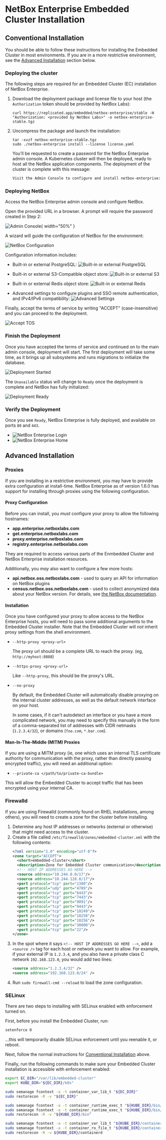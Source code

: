 # NetBox Enterprise Embedded Cluster Installation

## Conventional Installation

You should be able to follow these instructions for installing the Embedded Cluster in most environments.
If you are in a more restrictive environment, see the [Advanced Installation](#advanced-installation) section below.

### Deploying the cluster

The following steps are required for an Embedded Cluster (EC) installation of NetBox Enterprise.

1. Download the deployment package and license file to your host (the `Authorization` token should be provided by NetBox Labs):

   ```
   curl https://replicated.app/embedded/netbox-enterprise/stable -H "Authorization: <provided by NetBox Labs>" -o netbox-enterprise-stable.tgz
   ```
2. Uncompress the package and launch the installation:

   ```
   tar -xvzf netbox-enterprise-stable.tgz
   sudo ./netbox-enterprise install --license license.yaml
   ```

   You’ll be requested to create a password for the NetBox Enterprise admin console. A Kubernetes cluster will then be deployed, ready to host all the NetBox application components. The deployment of the cluster is complete with this message:

   ```{.bash .no-copy} 
   Visit the Admin Console to configure and install netbox-enterprise: http://my.netbox-enterprise.host:30000
   ```

### Deploying NetBox

Access the NetBox Enterprise admin console and configure NetBox.

Open the provided URL in a browser. A prompt will require the password created in Step 2:

![Admin Console](../images/netbox-enterprise/admin-console.png){ width="50%" }

A wizard will guide the configuration of NetBox for the environment:

![NetBox Configuration](../images/netbox-enterprise/configure-netbox-enterprise.png)

Configuration information includes:

- Built-in or external PostgreSQL:
  ![Built-in or external PostgreSQL](../images/netbox-enterprise/netbox-enterprise-postgres.png)

- Built-in or external S3-Compatible object store:
  ![Built-in or external S3](../images/netbox-enterprise/netbox-enterprise-s3.png)

- Built-in or external Redis object store:
  ![Built-in or external Redis](../images/netbox-enterprise/netbox-enterprise-redis.png)

- Advanced settings to configure plugins and SSO remote authentication, and IPv4/IPv6 compatibility:
  ![Advanced Settings](../images/netbox-enterprise/netbox-enterprise-advanced.png)

Finally, accept the terms of service by writing "ACCEPT" (case-insensitive) and you can proceed to the deployment.

![Accept TOS](../images/netbox-enterprise/netbox-enterprise-accept-tos.png)

### Finish the Deployment

Once you have accepted the terms of service and continued on to the main admin console, deployment will start.
The first deployment will take some time, as it brings up all subsystems and runs migrations to initialize the database.

![Deployment Started](../images/netbox-enterprise/netbox-enterprise-deploy.png)

The `Unavailable` status will change to `Ready` once the deployment is complete and NetBox has fully initialized:

![Deployment Ready](../images/netbox-enterprise/netbox-enterprise-ready.png)

### Verify the Deployment

Once you see `Ready`, NetBox Enterprise is fully deployed, and available on ports `80` and `443`.

- ![NetBox Enterprise Login](../images/netbox-enterprise/netbox-enterprise-login.png)
- ![NetBox Enterprise Home](../images/netbox-enterprise/netbox-enterprise-app-home.png)

## Advanced Installation

### Proxies

If you are installing in a restrictive environment, you may have to provide extra configuration at install-time.
NetBox Enterprise as of version 1.6.0 has support for installing through proxies using the following configuration.

#### Proxy Configuration

Before you can install, you _must_ configure your proxy to allow the following hostnames:

* **app.enterprise.netboxlabs.com**
* **get.enterprise.netboxlabs.com**
* **proxy.enterprise.netboxlabs.com**
* **registry.enterprise.netboxlabs.com**

They are required to access various parts of the Enmbedded Cluster and NetBox Enterprise installation resources.

Additionally, you _may_ also want to configure a few more hosts:

* **api.netbox.oss.netboxlabs.com** - used to query an API for information on NetBox plugins
* **census.netbox.oss.netboxlabs.com** - used to collect anonymized data about your NetBox version. For details, see [the NetBox documentation](https://netboxlabs.com/docs/netbox/en/stable/configuration/miscellaneous/#census_reporting_enabled).

#### Installation

Once you have configured your proxy to allow access to the NetBox Enterprise hosts, you will need to pass some additional arguments to the Embedded Cluster installer.
Note that the Embedded Cluster will _not_ inherit proxy settings from the shell environment.

* `--http-proxy <proxy-url>`
  
  The proxy url should be a complete URL to reach the proxy. (eg, `http://myhost:8888`)
* `--https-proxy <proxy-url>`

  Like `--http-proxy`, this should be the proxy's URL.
* `--no-proxy`

  By default, the Embedded Cluster will automatically disable proxying on the internal cluster addresses, as well as the default network interface on your host.
  
  In some cases, if it can't autodetect an interface or you have a more complicated network, you may need to specify this manually in the form of a comma-separated list of addresses with CIDR netmasks (`1.2.3.4/32`), or domains (`foo.com`, `*.bar.com`).

#### Man-In-The-Middle (MITM) Proxies

If you are using a MITM proxy (ie, one which uses an internal TLS certificate authority for communication with the proxy, rather than directly passing encrypted traffic), you will need an additional option:

* `--private-ca </path/to/private-ca-bundle>`

This will allow the Embedded Cluster to accept traffic that has been encrypted using your internal CA.

### Firewalld

If you are using Firewalld (commonly found on RHEL installations, among others), you will need to create a zone for the cluster before installing.

1. Determine any host IP addresses or networks (external or otherwise) that might need access to the cluster.
2. Create a file called `/etc/firewalld/zones/embedded-cluster.xml` with the following contents:
   ```xml
   <?xml version="1.0" encoding="utf-8"?>
   <zone target="ACCEPT">
     <short>embedded-cluster</short>
     <description>Zone for Embedded Cluster communication</description>
     <!-- HOST IP ADDRESSES GO HERE -->
     <source address="10.244.0.0/17"/>
     <source address="10.244.128.0/17"/>
     <port protocol="tcp" port="2380"/>
     <port protocol="udp" port="4789"/>
     <port protocol="tcp" port="6443"/>
     <port protocol="tcp" port="7443"/>
     <port protocol="tcp" port="9091"/>
     <port protocol="tcp" port="9443"/>
     <port protocol="tcp" port="10249"/>
     <port protocol="tcp" port="10250"/>
     <port protocol="tcp" port="10256"/>
     <port protocol="tcp" port="30000"/>
     <port protocol="tcp" port="22"/>
   </zone>
   ```
3. In the spot where it says `<!-- HOST IP ADDRESSES GO HERE -->`, add a `<source />` tag for each host or network you want to allow.
   For example, if your external IP is `1.2.3.4`, and you also have a private class C network `192.168.123.0`, you would add two lines:
   ```xml
   <source address="1.2.3.4/32" />
   <source address="192.168.123.0/24" />
   ```
4. Run `sudo firewall-cmd --reload` to load the zone configuration.

### SELinux

There are two steps to installing with SELinux enabled with enforcement turned on.

First, before you install the Embedded Cluster, run:
```bash
setenforce 0
```

...this will temporarily disable SELinux enforcement until you reenable it, or reboot.

Next, follow the normal instructions for [Conventional Installation](#conventional-installation) above.

Finally, run the following commands to make sure your Embedded Cluster installation is accessible with enforcement enabled:

```bash
export EC_DIR="/var/lib/embedded-cluster"
export KUBE_DIR="${EC_DIR}/k0s"

sudo semanage fcontext -a -t container_var_lib_t "${EC_DIR}"
sudo restorecon -R -v "${EC_DIR}"

sudo semanage fcontext -a -t container_runtime_exec_t "${KUBE_DIR}/bin/containerd.*"
sudo semanage fcontext -a -t container_runtime_exec_t "${KUBE_DIR}/bin/runc"
sudo restorecon -R -v "${KUBE_DIR}/bin"

sudo semanage fcontext -a -t container_var_lib_t "${KUBE_DIR}/containerd(/.*)?"
sudo semanage fcontext -a -t container_ro_file_t "${KUBE_DIR}/containerd/io.containerd.snapshotter.*/snapshots(/.*)?"
sudo restorecon -R -v ${KUBE_DIR}/containerd
```
